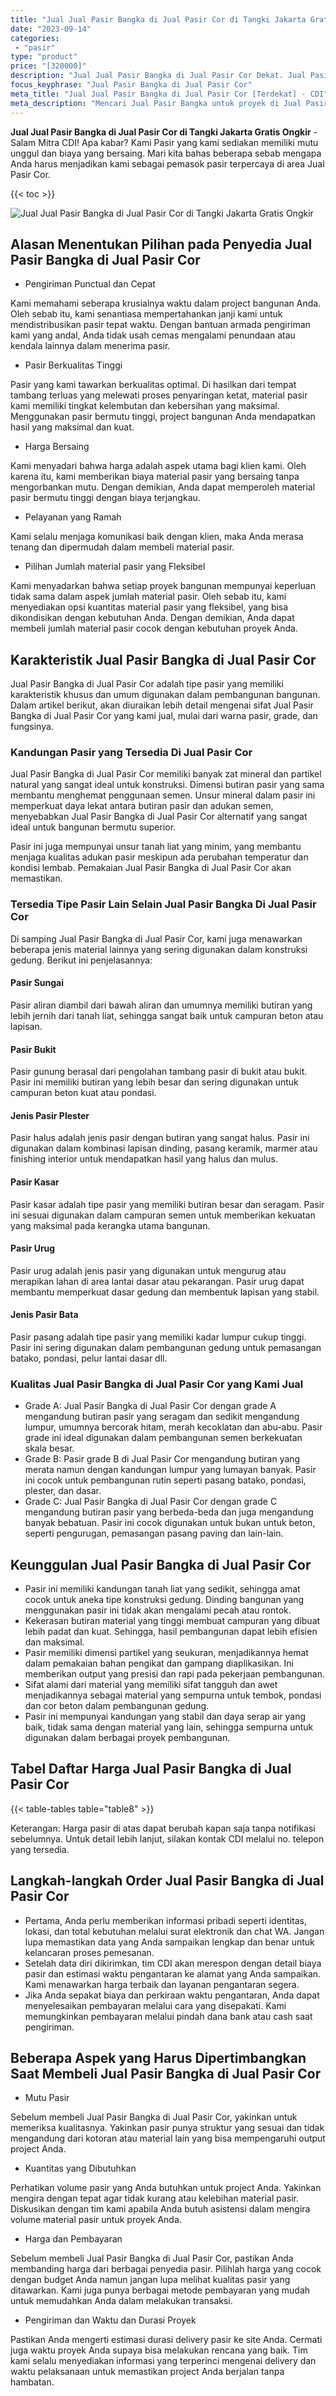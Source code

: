 ```yaml
---
title: "Jual Jual Pasir Bangka di Jual Pasir Cor di Tangki Jakarta Gratis Ongkir"
date: "2023-09-14"
categories:
 - "pasir"
type: "product"
price: "[320000]"
description: "Jual Jual Pasir Bangka di Jual Pasir Cor Dekat. Jual Pasir Bangka ini sering digunakan dalam proyek konstruksi sebagai bahan campuran yang berkualitas dan halus. Kontak kami untuk mendapatkan informasi lebih lanjut."
focus_keyphrase: "Jual Pasir Bangka di Jual Pasir Cor"
meta_title: "Jual Jual Pasir Bangka di Jual Pasir Cor [Terdekat] - CDI"
meta_description: "Mencari Jual Pasir Bangka untuk proyek di Jual Pasir Cor? Kami menyediakan Jual Pasir Bangka berkualitas untuk bahan campuran. Segera dapatkan penawaran terbaik."
---
```


**Jual Jual Pasir Bangka di Jual Pasir Cor di Tangki Jakarta Gratis Ongkir** - Salam Mitra CDI! Apa kabar? Kami Pasir yang kami sediakan memiliki mutu unggul dan biaya yang bersaing. Mari kita bahas beberapa sebab mengapa Anda harus menjadikan kami sebagai pemasok pasir terpercaya di area Jual Pasir Cor.

{{< toc >}}

![Jual Jual Pasir Bangka di Jual Pasir Cor di Tangki Jakarta Gratis Ongkir](/images/pasir/pasir-bangunan-35.jpg)

## Alasan Menentukan Pilihan pada Penyedia Jual Pasir Bangka di Jual Pasir Cor

*   Pengiriman Punctual dan Cepat

Kami memahami seberapa krusialnya waktu dalam project bangunan Anda. Oleh sebab itu, kami senantiasa mempertahankan janji kami untuk mendistribusikan pasir tepat waktu. Dengan bantuan armada pengiriman kami yang andal, Anda tidak usah cemas mengalami penundaan atau kendala lainnya dalam menerima pasir.
*   Pasir Berkualitas Tinggi

Pasir yang kami tawarkan berkualitas optimal. Di hasilkan dari tempat tambang terluas yang melewati proses penyaringan ketat, material pasir kami memiliki tingkat kelembutan dan kebersihan yang maksimal. Menggunakan pasir bermutu tinggi, project bangunan Anda mendapatkan hasil yang maksimal dan kuat.
*   Harga Bersaing

Kami menyadari bahwa harga adalah aspek utama bagi klien kami. Oleh karena itu, kami memberikan biaya material pasir yang bersaing tanpa mengorbankan mutu. Dengan demikian, Anda dapat memperoleh material pasir bermutu tinggi dengan biaya terjangkau.
*   Pelayanan yang Ramah

Kami selalu menjaga komunikasi baik dengan klien, maka Anda merasa tenang dan dipermudah dalam membeli material pasir.
*   Pilihan Jumlah material pasir yang Fleksibel

Kami menyadarkan bahwa setiap proyek bangunan mempunyai keperluan tidak sama dalam aspek jumlah material pasir. Oleh sebab itu, kami menyediakan opsi kuantitas material pasir yang fleksibel, yang bisa dikondisikan dengan kebutuhan Anda. Dengan demikian, Anda dapat membeli jumlah material pasir cocok dengan kebutuhan proyek Anda.

## Karakteristik Jual Pasir Bangka di Jual Pasir Cor

Jual Pasir Bangka di Jual Pasir Cor adalah tipe pasir yang memiliki karakteristik khusus dan umum digunakan dalam pembangunan bangunan. Dalam artikel berikut, akan diuraikan lebih detail mengenai sifat Jual Pasir Bangka di Jual Pasir Cor yang kami jual, mulai dari warna pasir, grade, dan fungsinya.

### Kandungan Pasir yang Tersedia Di Jual Pasir Cor

Jual Pasir Bangka di Jual Pasir Cor memiliki banyak zat mineral dan partikel natural yang sangat ideal untuk konstruksi. Dimensi butiran pasir yang sama membantu menghemat penggunaan semen. Unsur mineral dalam pasir ini memperkuat daya lekat antara butiran pasir dan adukan semen, menyebabkan Jual Pasir Bangka di Jual Pasir Cor alternatif yang sangat ideal untuk bangunan bermutu superior.

Pasir ini juga mempunyai unsur tanah liat yang minim, yang membantu menjaga kualitas adukan pasir meskipun ada perubahan temperatur dan kondisi lembab. Pemakaian Jual Pasir Bangka di Jual Pasir Cor akan memastikan.

### Tersedia Tipe Pasir Lain Selain Jual Pasir Bangka Di Jual Pasir Cor

Di samping Jual Pasir Bangka di Jual Pasir Cor, kami juga menawarkan beberapa jenis material lainnya yang sering digunakan dalam konstruksi gedung. Berikut ini penjelasannya:

#### Pasir Sungai

Pasir aliran diambil dari bawah aliran dan umumnya memiliki butiran yang lebih jernih dari tanah liat, sehingga sangat baik untuk campuran beton atau lapisan.

#### Pasir Bukit

Pasir gunung berasal dari pengolahan tambang pasir di bukit atau bukit. Pasir ini memiliki butiran yang lebih besar dan sering digunakan untuk campuran beton kuat atau pondasi.

#### Jenis Pasir Plester

Pasir halus adalah jenis pasir dengan butiran yang sangat halus. Pasir ini digunakan dalam kombinasi lapisan dinding, pasang keramik, marmer atau finishing interior untuk mendapatkan hasil yang halus dan mulus.

#### Pasir Kasar

Pasir kasar adalah tipe pasir yang memiliki butiran besar dan seragam. Pasir ini sesuai digunakan dalam campuran semen untuk memberikan kekuatan yang maksimal pada kerangka utama bangunan.

#### Pasir Urug

Pasir urug adalah jenis pasir yang digunakan untuk mengurug atau merapikan lahan di area lantai dasar atau pekarangan. Pasir urug dapat membantu memperkuat dasar gedung dan membentuk lapisan yang stabil.

#### Jenis Pasir Bata

Pasir pasang adalah tipe pasir yang memiliki kadar lumpur cukup tinggi. Pasir ini sering digunakan dalam pembangunan gedung untuk pemasangan batako, pondasi, pelur lantai dasar dll.

### Kualitas Jual Pasir Bangka di Jual Pasir Cor yang Kami Jual

*   Grade A: Jual Pasir Bangka di Jual Pasir Cor dengan grade A mengandung butiran pasir yang seragam dan sedikit mengandung lumpur, umumnya bercorak hitam, merah kecoklatan dan abu-abu. Pasir grade ini ideal digunakan dalam pembangunan semen berkekuatan skala besar.
*   Grade B: Pasir grade B di Jual Pasir Cor mengandung butiran yang merata namun dengan kandungan lumpur yang lumayan banyak. Pasir ini cocok untuk pembangunan rutin seperti pasang batako, pondasi, plester, dan dasar.
*   Grade C: Jual Pasir Bangka di Jual Pasir Cor dengan grade C mengandung butiran pasir yang berbeda-beda dan juga mengandung banyak bebatuan. Pasir ini cocok digunakan untuk bukan untuk beton, seperti pengurugan, pemasangan pasang paving dan lain-lain.

## Keunggulan Jual Pasir Bangka di Jual Pasir Cor

*   Pasir ini memiliki kandungan tanah liat yang sedikit, sehingga amat cocok untuk aneka tipe konstruksi gedung. Dinding bangunan yang menggunakan pasir ini tidak akan mengalami pecah atau rontok.
*   Kekerasan butiran material yang tinggi membuat campuran yang dibuat lebih padat dan kuat. Sehingga, hasil pembangunan dapat lebih efisien dan maksimal.
*   Pasir memiliki dimensi partikel yang seukuran, menjadikannya hemat dalam pemakaian bahan pengikat dan gampang diaplikasikan. Ini memberikan output yang presisi dan rapi pada pekerjaan pembangunan.
*   Sifat alami dari material yang memiliki sifat tangguh dan awet menjadikannya sebagai material yang sempurna untuk tembok, pondasi dan cor beton dalam pembangunan gedung.
*   Pasir ini mempunyai kandungan yang stabil dan daya serap air yang baik, tidak sama dengan material yang lain, sehingga sempurna untuk digunakan dalam berbagai proyek pembangunan.

## Tabel Daftar Harga Jual Pasir Bangka di Jual Pasir Cor

{{< table-tables table="table8" >}}

Keterangan: Harga pasir di atas dapat berubah kapan saja tanpa notifikasi sebelumnya. Untuk detail lebih lanjut, silakan kontak CDI melalui no. telepon yang tersedia.

## Langkah-langkah Order Jual Pasir Bangka di Jual Pasir Cor

*   Pertama, Anda perlu memberikan informasi pribadi seperti identitas, lokasi, dan total kebutuhan melalui surat elektronik dan chat WA. Jangan lupa memastikan data yang Anda sampaikan lengkap dan benar untuk kelancaran proses pemesanan.
*   Setelah data diri dikirimkan, tim CDI akan merespon dengan detail biaya pasir dan estimasi waktu pengantaran ke alamat yang Anda sampaikan. Kami menawarkan harga terbaik dan layanan pengantaran segera.
*   Jika Anda sepakat biaya dan perkiraan waktu pengantaran, Anda dapat menyelesaikan pembayaran melalui cara yang disepakati. Kami memungkinkan pembayaran melalui pindah dana bank atau cash saat pengiriman.

## Beberapa Aspek yang Harus Dipertimbangkan Saat Membeli Jual Pasir Bangka di Jual Pasir Cor

*   Mutu Pasir

Sebelum membeli Jual Pasir Bangka di Jual Pasir Cor, yakinkan untuk memeriksa kualitasnya. Yakinkan pasir punya struktur yang sesuai dan tidak mengandung dari kotoran atau material lain yang bisa mempengaruhi output project Anda.
*   Kuantitas yang Dibutuhkan

Perhatikan volume pasir yang Anda butuhkan untuk project Anda. Yakinkan mengira dengan tepat agar tidak kurang atau kelebihan material pasir. Diskusikan dengan tim kami apabila Anda butuh asistensi dalam mengira volume material pasir untuk proyek Anda.
*   Harga dan Pembayaran

Sebelum membeli Jual Pasir Bangka di Jual Pasir Cor, pastikan Anda membanding harga dari berbagai penyedia pasir. Pilihlah harga yang cocok dengan budget Anda namun jangan lupa melihat kualitas pasir yang ditawarkan. Kami juga punya berbagai metode pembayaran yang mudah untuk memudahkan Anda dalam melakukan transaksi.
*   Pengiriman dan Waktu dan Durasi Proyek

Pastikan Anda mengerti estimasi durasi delivery pasir ke site Anda. Cermati juga waktu proyek Anda supaya bisa melakukan rencana yang baik. Tim kami selalu menyediakan informasi yang terperinci mengenai delivery dan waktu pelaksanaan untuk memastikan project Anda berjalan tanpa hambatan.